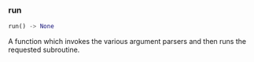 

### run
```python
run() -> None
```
A function which invokes the various argument parsers and then runs the requested subroutine.    